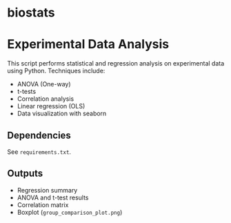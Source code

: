 # biostats
# Experimental Data Analysis

This script performs statistical and regression analysis on experimental data using Python. Techniques include:

- ANOVA (One-way)
- t-tests
- Correlation analysis
- Linear regression (OLS)
- Data visualization with seaborn

## Dependencies
See `requirements.txt`.

## Outputs
- Regression summary
- ANOVA and t-test results
- Correlation matrix
- Boxplot (`group_comparison_plot.png`)
